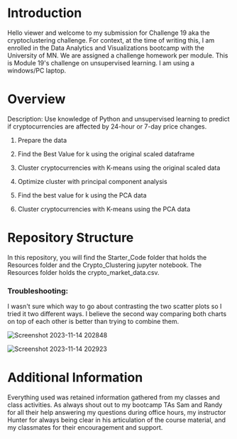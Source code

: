 # Introduction
Hello viewer and welcome to my submission for Challenge 19 aka the cryptoclustering challenge. For context, at the time of writing this, I am enrolled in the Data Analytics and Visualizations bootcamp with the University of MN. We are assigned a challenge homework per module. This is Module 19's challenge on unsupervised learning. I am using a windows/PC laptop.

# Overview
Description: Use knowledge of Python and unsupervised learning to predict if cryptocurrencies are affected by 24-hour or 7-day price changes.

1) Prepare the data

2) Find the Best Value for k using the original scaled dataframe

3) Cluster cryptocurrencies with K-means using the original scaled data

4) Optimize cluster with principal component analysis

5) Find the best value for k using the PCA data

6) Cluster cryptocurrencies with K-means using the PCA data

# Repository Structure
In this repository, you will find the Starter_Code folder that holds the Resources folder and the Crypto_Clustering jupyter notebook. The Resources folder holds the crypto_market_data.csv. 

### Troubleshooting: 

I wasn't sure which way to go about contrasting the two scatter plots so I tried it two different ways. I believe the second way comparing both charts on top of each other is better than trying to combine them.

![Screenshot 2023-11-14 202848](https://github.com/leeangel0428/leaflet-challenge/assets/137225965/6f70420b-657d-48af-93a5-086bc1e90b49)

![Screenshot 2023-11-14 202923](https://github.com/leeangel0428/leaflet-challenge/assets/137225965/df94415b-d9bd-4b01-8933-796c29c24b90)

# Additional Information
Everything used was retained information gathered from my classes and class activities. As always shout out to my bootcamp TAs Sam and Randy for all their help answering my questions during office hours, my instructor Hunter for always being clear in his articulation of the course material, and my classmates for their encouragement and support.